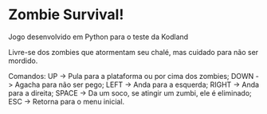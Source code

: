 # Zombie Survival!

Jogo desenvolvido em Python para o teste da Kodland

Livre-se dos zombies que atormentam seu chalé, mas cuidado para não ser mordido.

Comandos:
UP -> Pula para a plataforma ou por cima dos zombies;
DOWN -> Agacha para não ser pego;
LEFT -> Anda para a esquerda;
RIGHT -> Anda para a direita;
SPACE -> Da um soco, se atingir um zumbi, ele é eliminado;
ESC -> Retorna para o menu inicial.
